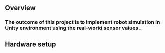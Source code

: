## Overview
### The outcome of this project is to implement robot simulation in Unity environment using the real-world sensor values..

## Hardware setup
###
